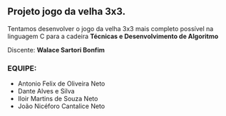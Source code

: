 <h2>Projeto jogo da velha 3x3.</h2>
<p>Tentamos desenvolver o jogo da velha 3x3 mais completo possível na linguagem C para a cadeira <strong>Técnicas e Desenvolvimento de Algoritmo </strong> </p>
<p>Discente: <strong> Walace Sartori Bonfim </strong></p>

<h3>EQUIPE:</h3>
<ul>
   <li>Antonio Felix de Oliveira Neto </li> 
   <li>Dante Alves e Silva </li> 
   <li>Iloir Martins de Souza Neto </li> 
   <li>João Nicéforo Cantalice Neto</li> 
</ul>
